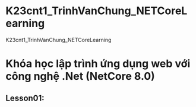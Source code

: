 # K23cnt1_TrinhVanChung_NETCoreLearning
K23cnt1_TrinhVanChung_NETCoreLearning
# Khóa học lập trình ứng dụng web với công nghệ .Net (NetCore 8.0)
## Lesson01: 
